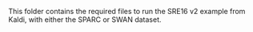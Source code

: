 This folder contains the required files to run the SRE16 v2 example from Kaldi, with either the SPARC or SWAN dataset.